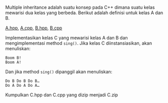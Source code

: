 Multiple inheritance adalah suatu konsep pada C++ dimana suatu kelas mewarisi dua kelas yang berbeda. Berikut adalah definisi untuk kelas A dan B.

[A.hpp](A.hpp), [A.cpp](A.cpp), [B.hpp](B.hpp), [B.cpp](B.cpp)

Implementasikan kelas C yang mewarisi kelas A dan B dan mengimplementasi method `sing()`. Jika kelas C diinstansiasikan, akan menuliskan:

`Boom B!`\
`Boom A!`

Dan jika method `sing()` dipanggil akan menuliskan:

`Do B Do B Do B…`\
`Do A Do A Do A…`

Kumpulkan C.hpp dan C.cpp yang dizip menjadi C.zip
